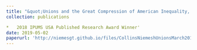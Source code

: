 ```yaml
---
title: "&quot;Unions and the Great Compression of American Inequality, 1940-1960,&quot; (2019). <i>Economic History Review</i>, 72(2): 691-715. (with William J. Collins)"
collection: publications

*   2018 IPUMS USA Published Research Award Winner'
date: 2019-05-02
paperurl: 'http://niemesgt.github.io/files/CollinsNiemeshUnionsMarch2018.pdf'
---
```

